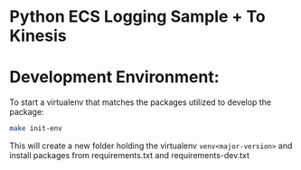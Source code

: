 # Python ECS Logging Sample + To Kinesis

# Development Environment:

To start a virtualenv that matches the packages utilized to develop the package:

```bash
make init-env
```

This will create a new folder holding the virtualenv ```venv<major-version>```
and install packages from requirements.txt and requirements-dev.txt